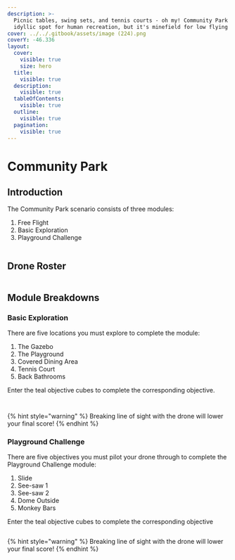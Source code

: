```yaml
---
description: >-
  Picnic tables, swing sets, and tennis courts - oh my! Community Park is an
  idyllic spot for human recreation, but it's minefield for low flying drones.
cover: ../../.gitbook/assets/image (224).png
coverY: -46.336
layout:
  cover:
    visible: true
    size: hero
  title:
    visible: true
  description:
    visible: true
  tableOfContents:
    visible: true
  outline:
    visible: true
  pagination:
    visible: true
---
```


# Community Park

## Introduction

The Community Park scenario consists of three modules:

1. Free Flight
2. Basic Exploration
3. Playground Challenge

<figure><img src="../../.gitbook/assets/image (253).png" alt=""><figcaption></figcaption></figure>

## Drone Roster

<figure><img src="../../.gitbook/assets/image (80).png" alt=""><figcaption></figcaption></figure>

## Module Breakdowns

### Basic Exploration

There are five locations you must explore to complete the module:

1. The Gazebo
2. The Playground
3. Covered Dining Area
4. Tennis Court
5. Back Bathrooms

Enter the teal objective cubes to complete the corresponding objective.

<figure><img src="../../.gitbook/assets/image (247).png" alt=""><figcaption></figcaption></figure>

<figure><img src="../../.gitbook/assets/image (248).png" alt=""><figcaption></figcaption></figure>

{% hint style="warning" %}
Breaking line of sight with the drone will lower your final score!
{% endhint %}

### Playground Challenge

There are five objectives you must pilot your drone through to complete the Playground Challenge module:

1. Slide
2. See-saw 1
3. See-saw 2
4. Dome Outside
5. Monkey Bars

Enter the teal objective cubes to complete the corresponding objective

<figure><img src="../../.gitbook/assets/image (250).png" alt=""><figcaption></figcaption></figure>

{% hint style="warning" %}
Breaking line of sight with the drone will lower your final score!
{% endhint %}
